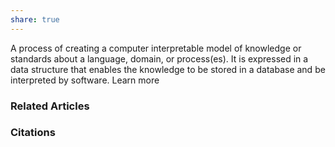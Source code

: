 ```yaml
---
share: true
---
```


A process of creating a computer interpretable model of knowledge or standards about a language, domain, or process(es). It is expressed in a data structure that enables the knowledge to be stored in a database and be interpreted by software. Learn more

### Related Articles

### Citations

